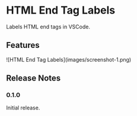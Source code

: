 # HTML End Tag Labels

Labels HTML end tags in VSCode.

## Features

\!\[HTML End Tag Labels\]\(images/screenshot-1.png\)

## Release Notes

### 0.1.0

Initial release.
